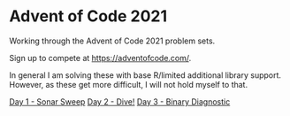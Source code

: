 # Advent of Code 2021

Working through the Advent of Code 2021 problem sets.

Sign up to compete at https://adventofcode.com/.

In general I am solving these with base R/limited additional library support. 
However, as these get more difficult, I will not hold myself to that. 

[Day 1 - Sonar Sweep](solutions/Day-01.Rmd)
[Day 2 - Dive!](solutions/Day-02.Rmd)
[Day 3 - Binary Diagnostic](solutions/Day-03.Rmd)